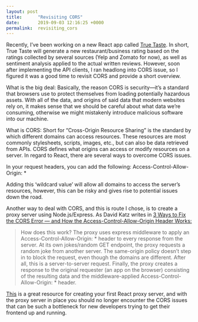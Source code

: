 ```yaml
---
layout: post
title:      "Revisiting CORS"
date:       2019-09-03 12:16:25 +0000
permalink:  revisiting_cors
---
```



Recently, I’ve been working on a new React app called [True Taste](http://https://github.com/fizzleRaider7645/true-taste). In short, True Taste will generate a new restaurant/business rating based on the ratings collected by several sources (Yelp and Zomato for now), as well as sentiment analysis applied to the actual written reviews. However, soon after implementing the API clients, I ran headlong into CORS issue, so I figured it was a good time to revisit CORS and provide a short overview.

What is the big deal: Basically, the reason CORS is security—it’s a standard that browsers use to protect themselves from loading potentially hazardous assets. With all of the data, and origins of said data that modern websites rely on, it makes sense that we should be careful about what data we’re consuming, otherwise we might mistakenly introduce malicious software into our machine.

What is CORS: Short for “Cross-Origin Resource Sharing” is the standard by which different domains can access resources. These resources are most commonly stylesheets, scripts, images, etc., but can also be data retrieved from APIs. CORS defines what origins can access or modify resources on a server. In regard to React, there are several ways to overcome CORS issues.

In your request headers, you can add the following: Access-Control-Allow-Origin: *

Adding this ‘wildcard value’ will allow all domains to access the server’s resources, however, this can be risky and gives rise to potential issues down the road.

Another way to deal with CORS, and this is route I chose, is to create a proxy server using Node.js/Express. As David Katz writes in [3 Ways to Fix the CORS Error — and How the Access-Control-Allow-Origin Header Works:](http://https://medium.com/@dtkatz/3-ways-to-fix-the-cors-error-and-how-access-control-allow-origin-works-d97d55946d9)

> How does this work? The proxy uses express middleware to apply an Access-Control-Allow-Origin: * header to every response from the server. At its own jokes/random GET endpoint, the proxy requests a random joke from another server. The same-origin policy doesn’t step in to block the request, even though the domains are different. After all, this is a server-to-server request. Finally, the proxy creates a response to the original requester (an app on the browser) consisting of the resulting data and the middleware-applied Access-Control-Allow-Origin: * header.

[This](http://https://medium.com/@maison.moa/setting-up-an-express-backend-server-for-create-react-app-bc7620b20a61) is a great resource for creating your first React proxy server, and with the proxy server in place you should no longer encounter the CORS issues that can be such a bottleneck for new developers trying to get their frontend up and running.

